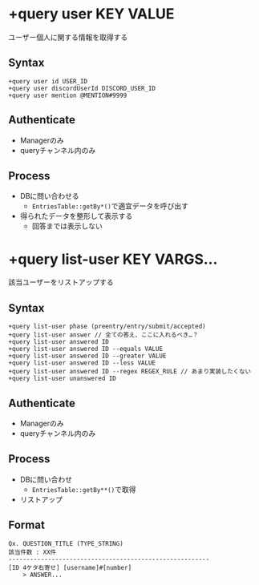 # +query user KEY VALUE 
ユーザー個人に関する情報を取得する

## Syntax

```
+query user id USER_ID
+query user discordUserId DISCORD_USER_ID
+query user mention @MENTION#9999
```

## Authenticate
- Managerのみ
- queryチャンネル内のみ

## Process
- DBに問い合わせる
    - `EntriesTable::getBy*()`で適宜データを呼び出す
- 得られたデータを整形して表示する
    - 回答までは表示しない

# +query list-user KEY VARGS...
該当ユーザーをリストアップする

## Syntax

```
+query list-user phase (preentry/entry/submit/accepted)
+query list-user answer // 全ての答え、ここに入れるべき…？
+query list-user answered ID 
+query list-user answered ID --equals VALUE
+query list-user answered ID --greater VALUE
+query list-user answered ID --less VALUE
+query list-user answered ID --regex REGEX_RULE // あまり実装したくない
+query list-user unanswered ID
```

## Authenticate
- Managerのみ
- queryチャンネル内のみ

## Process
- DBに問い合わせ
    - `EntriesTable::getBy**()`で取得
- リストアップ

## Format
```
Qx. QUESTION_TITLE (TYPE_STRING)
該当件数 : XX件
--------------------------------------------------------
[ID 4ケタ右寄せ] [username]#[number]
    > ANSWER...
```

